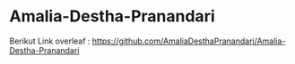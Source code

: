 # Amalia-Destha-Pranandari
Berikut Link overleaf : https://github.com/AmaliaDesthaPranandari/Amalia-Destha-Pranandari
